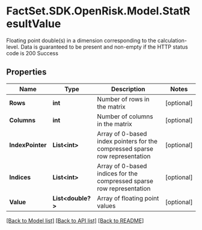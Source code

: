 # FactSet.SDK.OpenRisk.Model.StatResultValue
Floating point double(s) in a dimension corresponding to the calculation-level. Data is guaranteed to be present and non-empty if the HTTP status code is 200 Success

## Properties

Name | Type | Description | Notes
------------ | ------------- | ------------- | -------------
**Rows** | **int** | Number of rows in the matrix | [optional] 
**Columns** | **int** | Number of columns in the matrix | [optional] 
**IndexPointer** | **List&lt;int&gt;** | Array of 0-based index pointers for the compressed sparse row representation | [optional] 
**Indices** | **List&lt;int&gt;** | Array of 0-based indices for the compressed sparse row representation | [optional] 
**Value** | **List&lt;double?&gt;** | Array of floating point values | [optional] 

[[Back to Model list]](../README.md#documentation-for-models) [[Back to API list]](../README.md#documentation-for-api-endpoints) [[Back to README]](../README.md)

